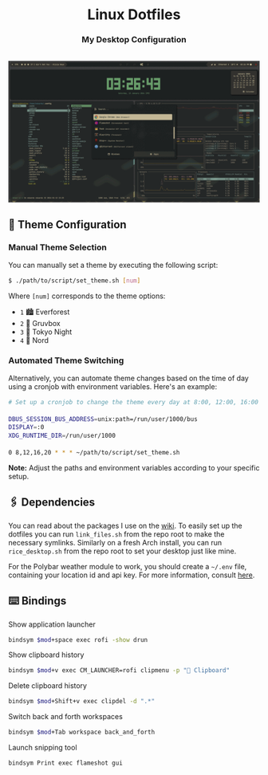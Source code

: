 <div align="center">
    <h1>Linux Dotfiles</h1>
    <h3>My Desktop Configuration</h3>
</div>
<br>

<img src="./screenshots/showcase.gif" alt="Showcase">

## 🎨 Theme Configuration

### Manual Theme Selection

You can manually set a theme by executing the following script:

```bash
$ ./path/to/script/set_theme.sh [num]
```

Where `[num]` corresponds to the theme options:

- `1` 🏙️ Everforest
- `2` 🌇 Gruvbox
- `3` 🌆 Tokyo Night
- `4` 🌃 Nord

### Automated Theme Switching

Alternatively, you can automate theme changes based on the time of day using a cronjob with environment variables. Here's an example:

```bash
# Set up a cronjob to change the theme every day at 8:00, 12:00, 16:00 and 20:00.

DBUS_SESSION_BUS_ADDRESS=unix:path=/run/user/1000/bus
DISPLAY=:0
XDG_RUNTIME_DIR=/run/user/1000

0 8,12,16,20 * * * ~/path/to/script/set_theme.sh
```

**Note:** Adjust the paths and environment variables according to your specific setup.

## 🖇️ Dependencies

You can read about the packages I use on the [wiki](https://github.com/edu-flores/linux-dotfiles/wiki). To easily set up the dotfiles you can run `link_files.sh` from the repo root to make the necessary symlinks. Similarly on a fresh Arch install, you can run `rice_desktop.sh` from the repo root to set your desktop just like mine.

For the Polybar weather module to work, you should create a `~/.env` file, containing your location id and api key. For more information, consult [here](https://openweathermap.org/).

## ⌨️ Bindings

Show application launcher
```bash
bindsym $mod+space exec rofi -show drun
```

Show clipboard history
```bash
bindsym $mod+v exec CM_LAUNCHER=rofi clipmenu -p "󰅇 Clipboard"
```

Delete clipboard history
```bash
bindsym $mod+Shift+v exec clipdel -d ".*"
```

Switch back and forth workspaces
```bash
bindsym $mod+Tab workspace back_and_forth
```

Launch snipping tool
```bash
bindsym Print exec flameshot gui
```
